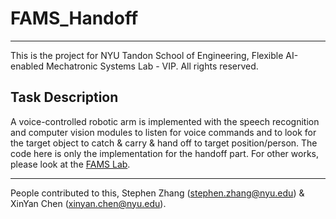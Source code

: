 # FAMS_Handoff

---

This is the project for NYU Tandon School of Engineering, Flexible AI-enabled Mechatronic Systems Lab - VIP. All rights reserved.


**Task Description**
----
A voice-controlled robotic arm is implemented with the speech recognition and computer vision modules to listen for voice commands and to look for the target object to catch & carry & hand off to target position/person. The code here is only the implementation for the handoff part. For other works, please look at the [FAMS Lab](https://github.com/famsvip/JetsonNanoFall2022).

----
People contributed to this, Stephen Zhang (stephen.zhang@nyu.edu) & XinYan Chen (xinyan.chen@nyu.edu).
